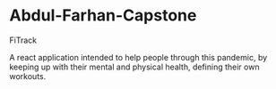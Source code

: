 # Abdul-Farhan-Capstone

FiTrack

A react application intended to help people through this pandemic, by keeping up with their mental and physical health, defining their own workouts.
